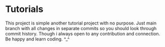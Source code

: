 Tutorials
=========
This project is simple another tutorial project with no purpose.
Just main branch with all changes in separate commits so you should look through commit history.
Though i always open to any contribution and connection.
Be happy and learn coding.
^_^
